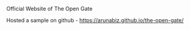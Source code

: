 
Official Website of The Open Gate 

Hosted a sample on github - https://arunabiz.github.io/the-open-gate/